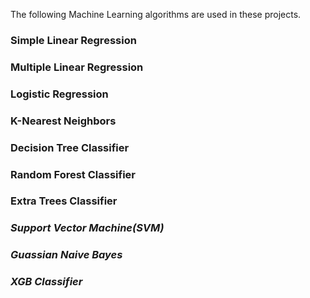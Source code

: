 The following Machine Learning algorithms are used in these projects.
### **Simple Linear Regression**
### **Multiple Linear Regression**
### **Logistic Regression**
### **K-Nearest Neighbors**
### **Decision Tree Classifier**
### **Random Forest Classifier**
### **Extra Trees Classifier**
### *Support Vector Machine(SVM)*
### *Guassian Naive Bayes*
### *XGB Classifier*
